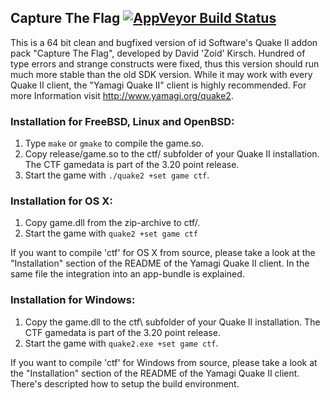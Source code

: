 ## Capture The Flag [![AppVeyor Build Status](https://ci.appveyor.com/api/projects/status/github/yquake2/ctf?branch=master&svg=true)](https://ci.appveyor.com/project/yquake2/ctf)

This is a 64 bit clean and bugfixed version of id Software's Quake II
addon pack "Capture The Flag", developed by David 'Zoid' Kirsch. Hundred
of type errors and strange constructs were fixed, thus this version
should run much more stable than the old SDK version. While it may work
with every Quake II client, the "Yamagi Quake II" client is highly
recommended. For more Information visit http://www.yamagi.org/quake2.

### Installation for FreeBSD, Linux and OpenBSD:

1. Type `make` or `gmake` to compile the game.so.
2. Copy release/game.so to the ctf/ subfolder of your Quake II
   installation. The CTF gamedata is part of the 3.20 point release.
3. Start the game with `./quake2 +set game ctf`.

### Installation for OS X:

1. Copy game.dll from the zip-archive to ctf/.
2. Start the game with `quake2 +set game ctf`

If you want to compile 'ctf' for OS X from source, please take a look at
the "Installation" section of the README of the Yamagi Quake II client.
In the same file the integration into an app-bundle is explained.

### Installation for Windows:

1. Copy the game.dll to the ctf\ subfolder of your Quake II
   installation. The CTF gamedata is part of the 3.20 point release.
2. Start the game with `quake2.exe +set game ctf`.

If you want to compile 'ctf' for Windows from source, please take a
look at the "Installation" section of the README of the Yamagi Quake 
II client. There's descripted how to setup the build environment.
